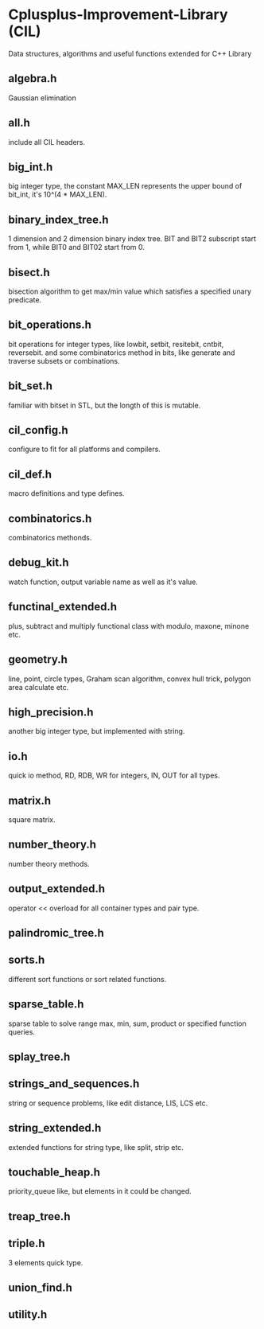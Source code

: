 # Cplusplus-Improvement-Library (CIL)
Data structures, algorithms and useful functions extended for C++ Library

## algebra.h
Gaussian elimination

## all.h
include all CIL headers.

## big_int.h
big integer type, the constant MAX_LEN represents the upper bound of bit_int, it's 10^(4 * MAX_LEN).

## binary_index_tree.h
1 dimension and 2 dimension binary index tree. BIT and BIT2 subscript start from 1, while BIT0 and BIT02 start from 0.

## bisect.h
bisection algorithm to get max/min value which satisfies a specified unary predicate.

## bit_operations.h
bit operations for integer types, like lowbit, setbit, resitebit, cntbit, reversebit. 
and some combinatorics method in bits, like generate and traverse subsets or combinations.

## bit_set.h
familiar with bitset in STL, but the longth of this is mutable.

## cil_config.h
configure to fit for all platforms and compilers.

## cil_def.h
macro definitions and type defines.

## combinatorics.h
combinatorics methonds.

## debug_kit.h
watch function, output variable name as well as it's value.

## functinal_extended.h
plus, subtract and multiply functional class with modulo, maxone, minone etc.

## geometry.h
line, point, circle types, Graham scan algorithm, convex hull trick, polygon area calculate etc.

## high_precision.h
another big integer type, but implemented with string.

## io.h
quick io method, RD, RDB, WR for integers, IN, OUT for all types.

## matrix.h
square matrix.

## number_theory.h
number theory methods.

## output_extended.h
operator << overload for all container types and pair type.

## palindromic_tree.h

## sorts.h
different sort functions or sort related functions.

## sparse_table.h
sparse table to solve range max, min, sum, product or specified function queries.

## splay_tree.h

## strings_and_sequences.h
string or sequence problems, like edit distance, LIS, LCS etc.

## string_extended.h
extended functions for string type, like split, strip etc.

## touchable_heap.h
priority_queue like, but elements in it could be changed.

## treap_tree.h

## triple.h
3 elements quick type.

## union_find.h

## utility.h
